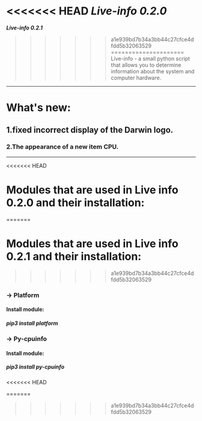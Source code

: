 <<<<<<< HEAD
***Live-info 0.2.0***
=======
***Live-info 0.2.1***
>>>>>>> a1e939bd7b34a3bb44c27cfce4dfdd5b32063529
=====================
Live-info - a small python script that allows you to determine 
information about the system and computer hardware.
--------------------------------------------------------------
# What's new:
## 1.fixed incorrect display of the Darwin logo.
### 2.The appearance of a new item CPU.
---------------------------------------------------------------
<<<<<<< HEAD
# Modules that are used in Live info 0.2.0 and their installation:
=======
# Modules that are used in Live info 0.2.1 and their installation:
>>>>>>> a1e939bd7b34a3bb44c27cfce4dfdd5b32063529
### -> Platform
#### Install module:
##### pip3 install platform
### -> Py-cpuinfo
#### Install module:
##### pip3 install py-cpuinfo
<<<<<<< HEAD

=======
>>>>>>> a1e939bd7b34a3bb44c27cfce4dfdd5b32063529

